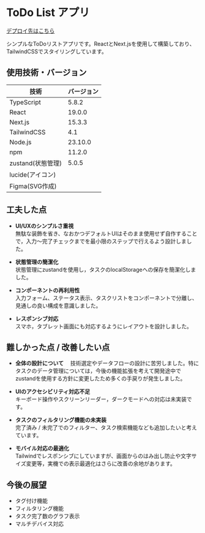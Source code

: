 # ToDo List アプリ

[デプロイ先はこちら](https://to-do-list-pi-sepia-37.vercel.app/)

シンプルなToDoリストアプリです。ReactとNext.jsを使用して構築しており、TailwindCSSでスタイリングしています。


## 使用技術・バージョン

| 技術        | バージョン     |
|-------------|----------------|
| TypeScript  | 5.8.2          |
| React       | 19.0.0         |
| Next.js     | 15.3.3         |
| TailwindCSS | 4.1            |
| Node.js     | 23.10.0        |
| npm         | 11.2.0         |
|zustand(状態管理) |5.0.5       |
| lucide(アイコン) |            |
|Figma(SVG作成)   |


## 工夫した点

- **UI/UXのシンプルさ重視**  
  無駄な装飾を省き、なおかつデフォルトUIはそのまま使用せず自作することで，入力〜完了チェックまでを最小限のステップで行えるよう設計しました。

- **状態管理の簡潔化**  
  状態管理にzustandを使用し，タスクのlocalStorageへの保存を簡潔化しました。

- **コンポーネントの再利用性**  
  入力フォーム、ステータス表示、タスクリストをコンポーネントで分離し、見通しの良い構成を意識しました。

- **レスポンシブ対応**  
  スマホ，タブレット画面にも対応するようにレイアウトを設計しました。


## 難しかった点 / 改善したい点

- **全体の設計について**
　技術選定やデータフローの設計に苦労しました。特にタスクのデータ管理については，今後の機能拡張を考えて開発途中でzustandを使用する方針に変更したため多くの手戻りが発生しました。
　
- **UIのアクセシビリティ対応不足**  
  キーボード操作やスクリーンリーダー，ダークモードへの対応は未実装です。

- **タスクのフィルタリング機能の未実装**  
  完了済み / 未完了でのフィルター、タスク検索機能なども追加したいと考えています。

- **モバイル対応の最適化**  
  Tailwindでレスポンシブにしていますが、画面からのはみ出し防止や文字サイズ変更等，実機での表示最適化はさらに改善の余地があります。


## 今後の展望

- タグ付け機能
- フィルタリング機能
- タスク完了数のグラフ表示
- マルチデバイス対応

